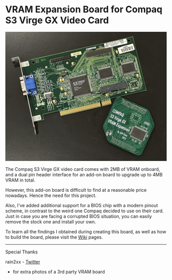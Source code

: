 # VRAM Expansion Board for Compaq S3 Virge GX Video Card

<img src="/Pics/main.jpg" width=600>

The Compaq S3 Virge GX video card comes with 2MB of VRAM onboard, and a dual pin header interface for an add-on board to upgrade up to 4MB VRAM in total.

However, this add-on board is difficult to find at a reasonable price nowadays. Hence the need for this project.

Also, I've added additional support for a BIOS chip with a modern pinout scheme, in contrast to the weird one Compaq decided to use on their card. Just in case you are facing a corrupted BIOS situation, you can easily remove the stock one and install your own.

To learn all the findings I obtained during creating this board, as well as how to build the board, please visit the [Wiki](https://github.com/jeffqchen/CompaqS3VirgeGXVRAM/wiki) pages.

------------
Special Thanks

rain2xx - [Twitter](https://twitter.com/rain2xx)
- for extra photos of a 3rd party VRAM board
